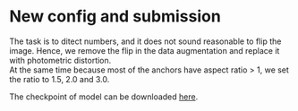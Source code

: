 # New config and submission

The task is to ditect numbers, and it does not sound reasonable to flip the image. Hence, we remove the flip in the data augmentation and replace it with photometric distortion.  
At the same time because most of the anchors have aspect ratio > 1, we set the ratio to 1.5, 2.0 and 3.0.

The checkpoint of model can be downloaded [here](https://drive.google.com/file/d/1-EzroybLIuCm0yWlZp7XJS0HPC8jp65f/view?usp=sharing).
